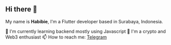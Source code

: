 ## Hi there 👋

My name is **Habibie**, I'm a Flutter developer based in Surabaya, Indonesia.

🌱 I'm currently learning backend mostly using Javascript
🔭 I'm a crypto and Web3 enthusiast
📫 How to reach me: [Telegram](https://t.me/Oxb3e)

<!--
**mrhabibie/mrhabibie** is a ✨ _special_ ✨ repository because its `README.md` (this file) appears on your GitHub profile.

Here are some ideas to get you started:

- 🔭 I’m currently working on ...
- 🌱 I’m currently learning ...
- 👯 I’m looking to collaborate on ...
- 🤔 I’m looking for help with ...
- 💬 Ask me about ...
- 📫 How to reach me: ...
- 😄 Pronouns: ...
- ⚡ Fun fact: ...
-->
